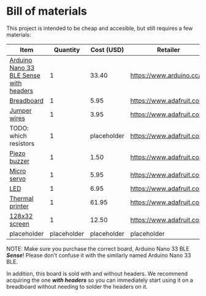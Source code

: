 # Bill of materials

This project is intended to be cheap and accesible, but still requires a few materials:

| Item | Quantity | Cost (USD) | Retailer | Comment |
|------|----------|------------|----------|---------|
| [Arduino Nano 33 BLE Sense with headers](https://store.arduino.cc/usa/nano-33-ble-sense-with-headers) | 1 | 33.40 | https://www.arduino.cc/ | Microcontroller |
| [Breadboard](https://www.adafruit.com/product/239) | 1 | 5.95 | https://www.adafruit.com/ | Prototyping |
| [Jumper wires](https://www.adafruit.com/product/758) | 1 | 3.95 | https://www.adafruit.com/ | Making connections |
| TODO: which resistors | 1 | placeholder | https://www.adafruit.com/ | placeholder |
| [Piezo buzzer](https://www.adafruit.com/product/160) | 1 | 1.50 | https://www.adafruit.com/ | Output sound |
| [Micro servo](https://www.adafruit.com/product/169) | 1 | 5.95 | https://www.adafruit.com/ | Output movement |
| [LED](https://www.adafruit.com/product/754) | 1 | 6.95 | https://www.adafruit.com/ | Output light |
| [Thermal printer](https://www.adafruit.com/product/600) | 1 | 61.95 | https://www.adafruit.com/ | Output printed text |
| [128x32 screen](https://www.adafruit.com/product/4440) | 1 | 12.50 |  https://www.adafruit.com/ | Output screen text |
| placeholder | placeholder | placeholder | placeholder | placeholder |

NOTE: Make sure you purchase the correct board, Arduino Nano 33 BLE ***Sense***! Please don't confuse it with the similarly named Arduino Nano 33 BLE.

In addition, this board is sold with and without headers. We recommend acquiring the one ***with headers*** so you can immediately start using it on a breadboard without needing to solder the headers on it.
